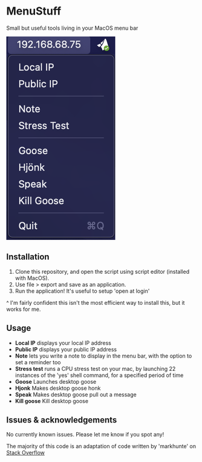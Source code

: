 # MenuStuff

Small but useful tools living in your MacOS menu bar

![Screenshot](https://github.com/NathanaelJ/MenuStuff/blob/main/Options.png)

## Installation

1. Clone this repository, and open the script using script editor (installed with MacOS).
2. Use file > export and save as an application.
3. Run the application! It's useful to setup 'open at login'

^ I'm fairly confident this isn't the most efficient way to install this, but it works for me.

## Usage

* **Local IP** displays your local IP address
* **Public IP** displays your public IP address
* **Note** lets you write a note to display in the menu bar, with the option to set a reminder too
* **Stress test** runs a CPU stress test on your mac, by launching 22 instances of the 'yes' shell command, for a specified period of time
* **Goose** Launches desktop goose
* **Hjonk** Makes desktop goose honk
* **Speak** Makes desktop goose pull out a message
* **Kill goose** Kill desktop goose

## Issues & acknowledgements

No currently known issues. Please let me know if you spot any!

The majority of this code is an adaptation of code written by 'markhunte' on [Stack Overflow](https://stackoverflow.com/questions/29191190/display-and-update-applescript-output-in-background)
